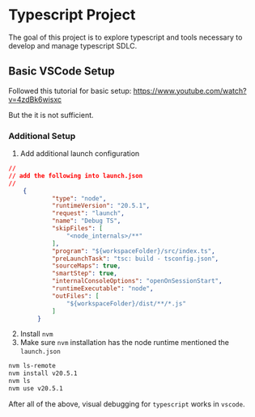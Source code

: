 # Typescript Project

The goal of this project is to explore typescript and tools necessary to develop and manage typescript SDLC.

## Basic VSCode Setup

Followed this tutorial for basic setup: https://www.youtube.com/watch?v=4zdBk6wisxc 

But the it is not sufficient.

### Additional Setup

1. Add additional launch configuration

```json
// 
// add the following into launch.json
//
    {
            "type": "node",
            "runtimeVersion": "20.5.1",
            "request": "launch",
            "name": "Debug TS",
            "skipFiles": [
                "<node_internals>/**"
            ],
            "program": "${workspaceFolder}/src/index.ts",
            "preLaunchTask": "tsc: build - tsconfig.json",
            "sourceMaps": true,
            "smartStep": true,
            "internalConsoleOptions": "openOnSessionStart",
            "runtimeExecutable": "node",
            "outFiles": [
                "${workspaceFolder}/dist/**/*.js"
            ]
        }
```

2. Install `nvm` 
3. Make sure `nvm` installation has the node runtime mentioned the `launch.json`
   
```bash
nvm ls-remote
nvm install v20.5.1
nvm ls
nvm use v20.5.1
```

After all of the above, visual debugging for `typescript` works in `vscode`.